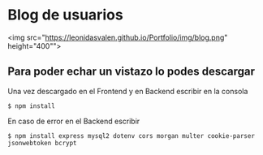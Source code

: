 # Blog de usuarios

<img src="https://leonidasvalen.github.io/Portfolio/img/blog.png" height="400"">



## Para poder echar un vistazo lo podes descargar

Una vez descargado en el Frontend y en Backend escribir en la consola

`$ npm install `

En caso de error en el Backend escribir

`$ npm install express mysql2 dotenv cors morgan multer cookie-parser jsonwebtoken bcrypt`
